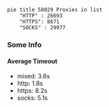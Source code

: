 
```mermaid
pie title 58029 Proxies in list
    "HTTP" : 26693
    "HTTPS": 8671
    "SOCKS" : 29977
```

### Some Info
#### Average Timeout

- mixed: 3.6s
- http: 1.8s
- https: 8.2s
- socks: 5.1s